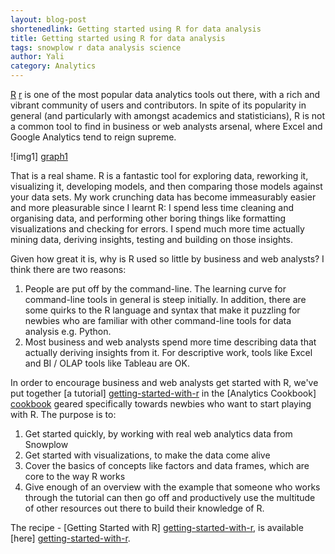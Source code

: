 ```yaml
---
layout: blog-post
shortenedlink: Getting started using R for data analysis
title: Getting started using R for data analysis
tags: snowplow r data analysis science
author: Yali
category: Analytics
---
```


[R] [r] is one of the most popular data analytics tools out there, with a rich and vibrant community of users and contributors. In spite of its popularity in general (and particularly with amongst academics and statisticians), R is not a common tool to find in business or web analysts arsenal, where Excel and Google Analytics tend to reign supreme.

![img1] [graph1]

That is a real shame. R is a fantastic tool for exploring data, reworking it, visualizing it, developing models, and then comparing those models against your data sets. My work crunching data has become immeasurably easier and more pleasurable since I learnt R: I spend less time cleaning and organising data, and performing other boring things like formatting visualizations and checking for errors. I spend much more time actually mining data, deriving insights, testing and building on those insights.

Given how great it is, why is R used so little by business and web analysts? I think there are two reasons:

1. People are put off by the command-line. The learning curve for command-line tools in general is steep initially. In addition, there are some quirks to the R language and syntax that make it puzzling for newbies who are familiar with other command-line tools for data analysis e.g. Python.
2. Most business and web analysts spend more time describing data that actually deriving insights from it. For descriptive work, tools like Excel and BI / OLAP tools like Tableau are OK.

In order to encourage business and web analysts get started with R, we've put together [a tutorial] [getting-started-with-r] in the [Analytics Cookbook] [cookbook] geared specifically towards newbies who want to start playing with R. The purpose is to:

1. Get started quickly, by working with real web analytics data from Snowplow
2. Get started with visualizations, to make the data come alive
3. Cover the basics of concepts like factors and data frames, which are core to the way R works
4. Give enough of an overview with the example that someone who works through the tutorial can then go off and productively use the multitude of other resources out there to build their knowledge of R.

The recipe - [Getting Started with R] [getting-started-with-r], is available [here] [getting-started-with-r].

[getting-started-with-r]: /analytics/tools-and-techniques/get-started-analysing-snowplow-data-with-r.html
[graph1]: /static/img/analytics/tools/r/boxplot.png
[cookbook]: /analytics/index.html
[r]: http://cran.r-project.org/